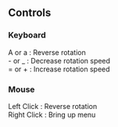 ## Controls

### Keyboard
A or a : Reverse rotation<br />
\- or _ : Decrease rotation speed<br />
= or + : Increase rotation speed<br />

### Mouse
Left Click  : Reverse rotation<br />
Right Click : Bring up menu<br />

